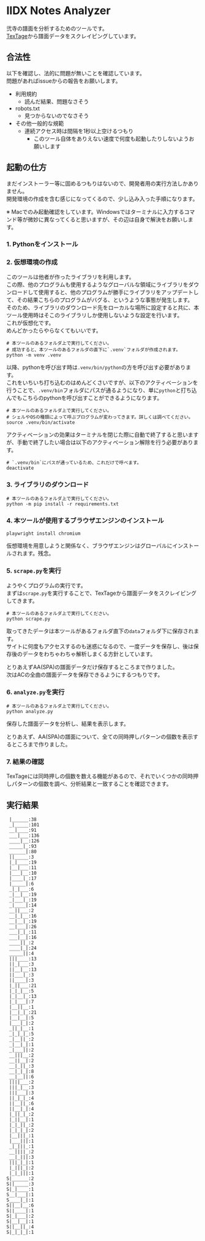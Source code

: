 # IIDX Notes Analyzer

弐寺の譜面を分析するためのツールです。\
[TexTage](https://textage.cc)から譜面データをスクレイピングしています。

## 合法性

以下を確認し、法的に問題が無いことを確認しています。\
問題があればissueからの報告をお願いします。

- 利用規約
    - 読んだ結果、問題なさそう
- robots.txt
    - 見つからないのでなさそう
- その他一般的な規範
    - 連続アクセス時は間隔を1秒以上空けるつもり
        - このツール自体をありえない速度で何度も起動したりしないようお願いします

## 起動の仕方

まだインストーラー等に固めるつもりはないので、開発者用の実行方法しかありません。\
開発環境の作成を含む感じになってくるので、少し込み入った手順になります。

※ Macでのみ起動確認をしています。Windowsではターミナルに入力するコマンド等が微妙に異なってくると思いますが、その辺は自身で解決をお願いします。

### 1. Pythonをインストール

### 2. 仮想環境の作成

このツールは他者が作ったライブラリを利用します。\
この際、他のプログラムも使用するようなグローバルな領域にライブラリをダウンロードして使用すると、他のプログラムが勝手にライブラリをアップデートして、その結果こちらのプログラムがバグる、というような事態が発生します。\
そのため、ライブラリのダウンロード先をローカルな場所に設定すると共に、本ツール使用時はそこのライブラリしか使用しないような設定を行います。\
これが仮想化です。\
めんどかったらやらなくてもいいです。

```console
# 本ツールのあるフォルダ上で実行してください。
# 成功すると、本ツールのあるフォルダの直下に`.venv`フォルダが作成されます。
python -m venv .venv
```

以降、pythonを呼び出す時は`.venv/bin/python`の方を呼び出す必要があります。\
これをいちいち打ち込むのはめんどくさいですが、以下のアクティベーションを行うことで、`.venv/bin`フォルダにパスが通るようになり、単に`python`と打ち込んでもこちらのpythonを呼び出すことができるようになります。

```console
# 本ツールのあるフォルダ上で実行してください。
# シェルやOSの種類によって呼ぶプログラムが変わってきます。詳しくは調べてください。
source .venv/bin/activate
```

アクティベーションの効果はターミナルを閉じた際に自動で終了すると思いますが、手動で終了したい場合は以下のアクティベーション解除を行う必要があります。

```console
# `.venv/bin`にパスが通っているため、これだけで呼べます。
deactivate
```

### 3. ライブラリのダウンロード

```console
# 本ツールのあるフォルダ上で実行してください。
python -m pip install -r requirements.txt
```

### 4. 本ツールが使用するブラウザエンジンのインストール

```console
playwright install chromium
```

仮想環境を用意しようと関係なく、ブラウザエンジンはグローバルにインストールされます。残念。

### 5. `scrape.py`を実行

ようやくプログラムの実行です。\
まずは`scrape.py`を実行することで、TexTageから譜面データをスクレイピングしてきます。

```console
# 本ツールのあるフォルダ上で実行してください。
python scrape.py
```

取ってきたデータは本ツールがあるフォルダ直下の`data`フォルダ下に保存されます。\
サイトに何度もアクセスするのも迷惑になるので、一度データを保存し、後は保存後のデータをわちゃわちゃ解析しまくる方針としています。

とりあえずAA(SPA)の譜面データだけ保存するところまで作りました。\
次はACの全曲の譜面データを保存できるようにするつもりです。

### 6. `analyze.py`を実行

```console
# 本ツールのあるフォルダ上で実行してください。
python analyze.py
```

保存した譜面データを分析し、結果を表示します。

とりあえず、AA(SPA)の譜面について、全ての同時押しパターンの個数を表示するところまで作りました。

### 7. 結果の確認

TexTageには同時押しの個数を数える機能があるので、それでいくつかの同時押しパターンの個数を調べ、分析結果と一致することを確認できます。

## 実行結果

```
 |______:38
 _|_____:101
 __|____:91
 ___|___:136
 ____|__:126
 _____|_:93
 ______|:80
 ||_____:3
 |_|____:19
 |__|___:11
 |___|__:10
 |____|_:17
 |_____|:6
 _|_|___:6
 _|__|__:19
 _|___|_:19
 _|____|:14
 __||___:2
 __|_|__:16
 __|__|_:19
 __|___|:26
 ___|_|_:11
 ___|__|:16
 ____||_:2
 ____|_|:24
 _____||:4
 |||____:13
 ||_|___:3
 ||__|__:13
 ||___|_:3
 ||____|:3
 |_||___:21
 |_|_|__:5
 |_|__|_:13
 |_|___|:7
 |__||__:1
 |__|_|_:21
 |__|__|:5
 |___|_|:2
 _||_|__:1
 _|_|_|_:5
 _|__||_:2
 _|__|_|:1
 _|___||:2
 __|||__:2
 __||__|:2
 __|_||_:3
 __|_|_|:8
 __|__||:6
 ||||___:2
 |||_|__:3
 |||___|:3
 ||_|_|_:4
 ||__||_:6
 ||__|_|:4
 |_||_|_:2
 |_||__|:1
 |_|_||_:2
 |_|_|_|:2
 |__|||_:1
 |___|||:1
 _|_|||_:1
 __||||_:2
 __|_|||:3
 |||_|_|:1
 |_|||_|:2
 |_|_|||:1
S|______:2
S||_____:3
S|_|____:1
S__|___|:1
S____|_|:1
S||__|__:6
S||____|:1
S|_|___|:2
S|__|__|:1
S||__||_:4
S|_|_|_|:1
```
